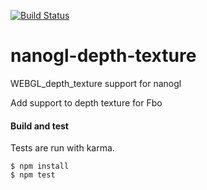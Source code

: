 [![Build Status](https://travis-ci.org/plepers/nanogl-depth-texture.svg?branch=master)](https://travis-ci.org/plepers/nanogl-depth-texture)


# nanogl-depth-texture
WEBGL_depth_texture support for nanogl

Add support to depth texture for Fbo


#### Build and test

Tests are run with karma.

```
$ npm install
$ npm test
```

